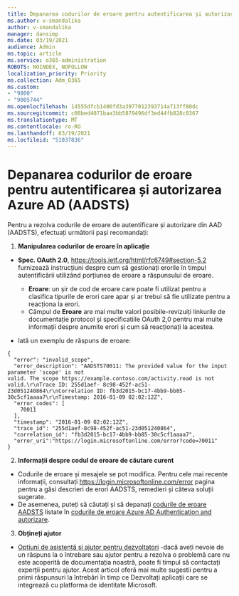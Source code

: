 ```yaml
---
title: Depanarea codurilor de eroare pentru autentificarea și autorizarea Azure AD (AADSTS)
ms.author: v-smandalika
author: v-smandalika
manager: dansimp
ms.date: 03/19/2021
audience: Admin
ms.topic: article
ms.service: o365-administration
ROBOTS: NOINDEX, NOFOLLOW
localization_priority: Priority
ms.collection: Adm_O365
ms.custom:
- "9800"
- "9005744"
ms.openlocfilehash: 14555dfcb1406fd3a3977012393714a713ff80dc
ms.sourcegitcommit: c08bed4071baa3bb5879496df3ed44fb828c8367
ms.translationtype: MT
ms.contentlocale: ro-RO
ms.lasthandoff: 03/19/2021
ms.locfileid: "51037836"
---
```

# <a name="troubleshoot-azure-ad-authentication-and-authorization-aadsts-error-codes"></a>Depanarea codurilor de eroare pentru autentificarea și autorizarea Azure AD (AADSTS)

Pentru a rezolva codurile de eroare de autentificare și autorizare din AAD (AADSTS), efectuați următorii pași recomandați:

1. **Manipularea codurilor de eroare în aplicație**

- **Spec. OAuth 2.0**, https://tools.ietf.org/html/rfc6749#section-5.2 furnizează instrucțiuni despre cum să gestionați erorile în timpul autentificării utilizând porțiunea de eroare a răspunsului de eroare.

    - **Eroare**: un șir de cod de eroare care poate fi utilizat pentru a clasifica tipurile de erori care apar și ar trebui să fie utilizate pentru a reacționa la erori.
    - Câmpul de **Eroare** are mai multe valori posibile-revizuiți linkurile de documentație protocol și specificatiile OAuth 2,0 pentru mai multe informații despre anumite erori și cum să reacționați la acestea.

- Iată un exemplu de răspuns de eroare:
```
{
  "error": "invalid_scope",
  "error_description": "AADSTS70011: The provided value for the input parameter 'scope' is not 
valid. The scope https://example.contoso.com/activity.read is not valid.\r\nTrace ID: 255d1aef- 8c98-452f-ac51-23d051240864\r\nCorrelation ID: fb3d2015-bc17-4bb9-bb85-30c5cf1aaaa7\r\nTimestamp: 2016-01-09 02:02:12Z",
  "error_codes": [
    70011
  ],
  "timestamp": "2016-01-09 02:02:12Z",
  "trace_id": "255d1aef-8c98-452f-ac51-23d051240864",
  "correlation_id": "fb3d2015-bc17-4bb9-bb85-30c5cf1aaaa7", 
  "error_uri":"https://login.microsoftonline.com/error?code=70011"
}
```
2. **Informații despre codul de eroare de căutare curent**

- Codurile de eroare și mesajele se pot modifica. Pentru cele mai recente informații, consultați https://login.microsoftonline.com/error pagina pentru a găsi descrieri de erori AADSTS, remedieri și câteva soluții sugerate.
- De asemenea, puteți să căutați și să depanați [codurile de eroare AADSTS](https://docs.microsoft.com/azure/active-directory/develop/reference-aadsts-error-codes#aadsts-error-codes) listate în [codurile de eroare Azure AD Authentication and autorizare](https://docs.microsoft.com/azure/active-directory/develop/reference-aadsts-error-codes#handling-error-codes-in-your-application).

3. **Obțineți ajutor**

- [Opțiuni de asistență și ajutor pentru dezvoltatori](https://docs.microsoft.com/azure/active-directory/develop/developer-support-help-options) -dacă aveți nevoie de un răspuns la o întrebare sau ajutor pentru a rezolva o problemă care nu este acoperită de documentația noastră, poate fi timpul să contactați experții pentru ajutor. Acest articol oferă mai multe sugestii pentru a primi răspunsuri la întrebări în timp ce Dezvoltați aplicații care se integrează cu platforma de identitate Microsoft.








